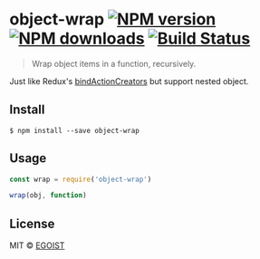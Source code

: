 # object-wrap [![NPM version](https://img.shields.io/npm/v/object-wrap.svg)](https://npmjs.com/package/object-wrap) [![NPM downloads](https://img.shields.io/npm/dm/object-wrap.svg)](https://npmjs.com/package/object-wrap) [![Build Status](https://img.shields.io/circleci/project/egoist/object-wrap/master.svg)](https://circleci.com/gh/egoist/object-wrap) 

> Wrap object items in a function, recursively.

Just like Redux's [bindActionCreators](http://redux.js.org/docs/api/bindActionCreators.html) but support nested object.

## Install

```
$ npm install --save object-wrap
```

## Usage

```js
const wrap = require('object-wrap')

wrap(obj, function)
```

## License

MIT © [EGOIST](https://github.com/egoist)
